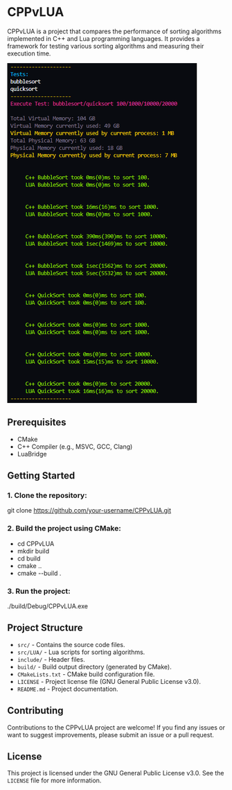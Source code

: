 # CPPvLUA

CPPvLUA is a project that compares the performance of sorting algorithms implemented in C++ and Lua programming languages. It provides a framework for testing various sorting algorithms and measuring their execution time.

![Preview](image.png)

## Prerequisites

- CMake
- C++ Compiler (e.g., MSVC, GCC, Clang)
- LuaBridge

## Getting Started

### 1. Clone the repository:

git clone https://github.com/your-username/CPPvLUA.git

### 2. Build the project using CMake:

- cd CPPvLUA
- mkdir build
- cd build
- cmake ..
- cmake --build .

### 3. Run the project:

./build/Debug/CPPvLUA.exe

## Project Structure

- `src/` - Contains the source code files.
- `src/LUA/` - Lua scripts for sorting algorithms.
- `include/` - Header files.
- `build/` - Build output directory (generated by CMake).
- `CMakeLists.txt` - CMake build configuration file.
- `LICENSE` - Project license file (GNU General Public License v3.0).
- `README.md` - Project documentation.

## Contributing

Contributions to the CPPvLUA project are welcome! If you find any issues or want to suggest improvements, please submit an issue or a pull request.

## License

This project is licensed under the GNU General Public License v3.0. See the `LICENSE` file for more information.